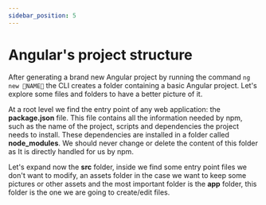 ```yaml
---
sidebar_position: 5
---
```


# Angular's project structure

After generating a brand new Angular project by running the command `ng new 🐧NAME🐧` the CLI creates a folder containing a basic Angular project.
Let's explore some files and folders to have a better picture of it.

At a root level we find the entry point of any web application: the **package.json** file. This file contains all the information needed by npm, such as the name of the project, scripts and dependencies the project needs to install.
These dependencies are installed in a folder called  **node_modules**. We should never change or delete the content of this folder as It is directly handled for us by npm.

Let's expand now the **src** folder, inside we find some entry point files we don't want to modify, an assets folder in the case we want to keep some pictures or other assets and the most important folder is the **app** folder, this folder is the one we are going to create/edit files.